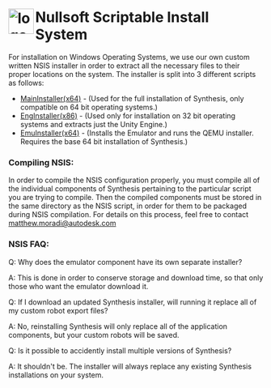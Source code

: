 # <img src="https://raw.githubusercontent.com/Autodesk/synthesis/master/installer/Windows/orange-install-nsis.ico" alt="logo" width="50" height ="50" align="left"/>Nullsoft Scriptable Install System

For installation on Windows Operating Systems, we use our own custom written NSIS installer in order to extract all the necessary files to their proper locations on the system. The installer is split into 3 different scripts as follows:

- [MainInstaller(x64)](https://github.com/Autodesk/synthesis/blob/master/installer/Windows/MainInstaller.nsi) - (Used for the full installation of Synthesis, only compatible on 64 bit operating systems.)
- [EngInstaller(x86)](https://github.com/Autodesk/synthesis/blob/master/installer/Windows/EngInstaller(x86).nsi) - (Used only for installation on 32 bit operating systems and extracts just the Unity Engine.)
- [EmuInstaller(x64)](https://github.com/Autodesk/synthesis/blob/master/installer/Windows/EmuInstaller.nsi) - (Installs the Emulator and runs the QEMU installer. Requires the base 64 bit installation of Synthesis.)

### Compiling NSIS:
In order to compile the NSIS configuration properly, you must compile all of the individual components of Synthesis pertaining to the particular script you are trying to compile. Then the compiled components must be stored in the same directory as the NSIS script, in order for them to be packaged during NSIS compilation. For details on this process, feel free to contact matthew.moradi@autodesk.com

### NSIS FAQ:

Q: Why does the emulator component have its own separate installer?

A: This is done in order to conserve storage and download time, so that only those who want the emulator download it.

Q: If I download an updated Synthesis installer, will running it replace all of my custom robot export files?

A: No, reinstalling Synthesis will only replace all of the application components, but your custom robots will be saved.

Q: Is it possible to accidently install multiple versions of Synthesis?

A: It shouldn't be. The installer will always replace any existing Synthesis installations on your system.
